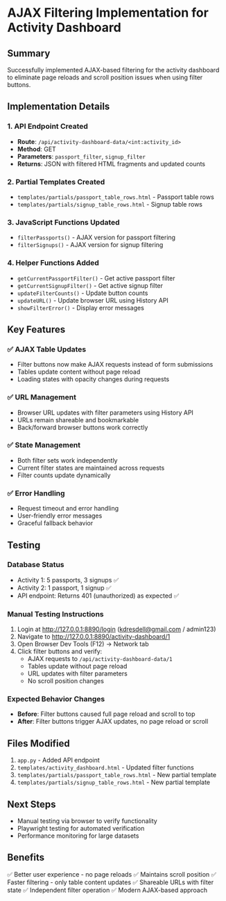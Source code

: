 # AJAX Filtering Implementation for Activity Dashboard

## Summary
Successfully implemented AJAX-based filtering for the activity dashboard to eliminate page reloads and scroll position issues when using filter buttons.

## Implementation Details

### 1. API Endpoint Created
- **Route**: `/api/activity-dashboard-data/<int:activity_id>`
- **Method**: GET
- **Parameters**: `passport_filter`, `signup_filter`
- **Returns**: JSON with filtered HTML fragments and updated counts

### 2. Partial Templates Created
- `templates/partials/passport_table_rows.html` - Passport table rows
- `templates/partials/signup_table_rows.html` - Signup table rows

### 3. JavaScript Functions Updated
- `filterPassports()` - AJAX version for passport filtering
- `filterSignups()` - AJAX version for signup filtering

### 4. Helper Functions Added
- `getCurrentPassportFilter()` - Get active passport filter
- `getCurrentSignupFilter()` - Get active signup filter  
- `updateFilterCounts()` - Update button counts
- `updateURL()` - Update browser URL using History API
- `showFilterError()` - Display error messages

## Key Features

### ✅ AJAX Table Updates
- Filter buttons now make AJAX requests instead of form submissions
- Tables update content without page reload
- Loading states with opacity changes during requests

### ✅ URL Management
- Browser URL updates with filter parameters using History API
- URLs remain shareable and bookmarkable
- Back/forward browser buttons work correctly

### ✅ State Management
- Both filter sets work independently 
- Current filter states are maintained across requests
- Filter counts update dynamically

### ✅ Error Handling
- Request timeout and error handling
- User-friendly error messages
- Graceful fallback behavior

## Testing

### Database Status
- Activity 1: 5 passports, 3 signups ✅
- Activity 2: 1 passport, 1 signup ✅
- API endpoint: Returns 401 (unauthorized) as expected ✅

### Manual Testing Instructions
1. Login at http://127.0.0.1:8890/login (kdresdell@gmail.com / admin123)
2. Navigate to http://127.0.0.1:8890/activity-dashboard/1
3. Open Browser Dev Tools (F12) -> Network tab
4. Click filter buttons and verify:
   - AJAX requests to `/api/activity-dashboard-data/1`
   - Tables update without page reload
   - URL updates with filter parameters
   - No scroll position changes

### Expected Behavior Changes
- **Before**: Filter buttons caused full page reload and scroll to top
- **After**: Filter buttons trigger AJAX updates, no page reload or scroll

## Files Modified
1. `app.py` - Added API endpoint
2. `templates/activity_dashboard.html` - Updated filter functions
3. `templates/partials/passport_table_rows.html` - New partial template
4. `templates/partials/signup_table_rows.html` - New partial template

## Next Steps
- Manual testing via browser to verify functionality
- Playwright testing for automated verification
- Performance monitoring for large datasets

## Benefits
✅ Better user experience - no page reloads
✅ Maintains scroll position
✅ Faster filtering - only table content updates
✅ Shareable URLs with filter state
✅ Independent filter operation
✅ Modern AJAX-based approach